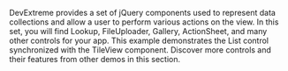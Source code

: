 DevExtreme provides a set of jQuery components used to represent data collections and allow a user to perform various actions on the view. In this set, you will find Lookup, FileUploader, Gallery, ActionSheet, and many other controls for your app. This example demonstrates the List control synchronized with the TileView component. Discover more controls and their features from other demos in this section.
<!--split-->